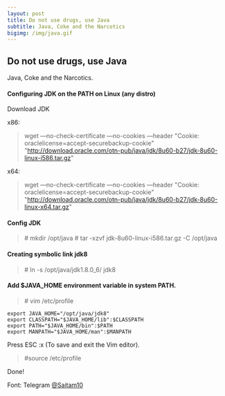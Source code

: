 ```yaml
---
layout: post
title: Do not use drugs, use Java
subtitle: Java, Coke and the Narcotics
bigimg: /img/java.gif
---
```


## Do not use drugs, use Java
Java, Coke and the Narcotics.

#### Configuring JDK on the PATH on Linux (any distro)

Download JDK

x86: 
> wget —no-check-certificate —no-cookies —header "Cookie: oraclelicense=accept-securebackup-cookie" "http://download.oracle.com/otn-pub/java/jdk/8u60-b27/jdk-8u60-linux-i586.tar.gz"

x64:
> wget —no-check-certificate —no-cookies —header "Cookie: oraclelicense=accept-securebackup-cookie" "http://download.oracle.com/otn-pub/java/jdk/8u60-b27/jdk-8u60-linux-x64.tar.gz"

#### Config JDK

> \# mkdir /opt/java
> \# tar -xzvf jdk-8u60-linux-i586.tar.gz -C /opt/java

#### Creating symbolic link jdk8
> \# ln -s /opt/java/jdk1.8.0_6/ jdk8

#### Add $JAVA_HOME environment variable in system PATH.
> \# vim /etc/profile

```
export JAVA_HOME="/opt/java/jdk8"
export CLASSPATH="$JAVA_HOME/lib":$CLASSPATH
export PATH="$JAVA_HOME/bin":$PATH
export MANPATH="$JAVA_HOME/man":$MANPATH
```

Press ESC :x (To save and exit the Vim editor).

> \#source /etc/profile

Done!

Font: Telegram [@Saitam10](http://telegram.me/Saitam10)